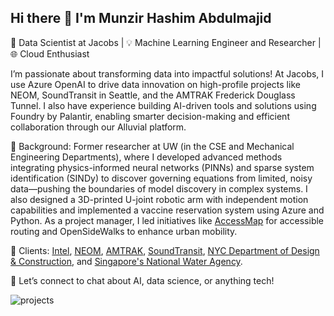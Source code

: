 ## Hi there 👋 I'm Munzir Hashim Abdulmajid

🚀 Data Scientist at Jacobs | 💡 Machine Learning Engineer and Researcher  | 🌐 Cloud Enthusiast

I’m passionate about transforming data into impactful solutions! At Jacobs, I use Azure OpenAI to drive data innovation on high-profile projects like NEOM, SoundTransit in Seattle, and the AMTRAK Frederick Douglass Tunnel. I also have experience building AI-driven tools and solutions using Foundry by Palantir, enabling smarter decision-making and efficient collaboration through our Alluvial platform.

🔬 Background: Former researcher at UW (in the CSE and Mechanical Engineering Departments), where I developed advanced methods integrating physics-informed neural networks (PINNs) and sparse system identification (SINDy) to discover governing equations from limited, noisy data—pushing the boundaries of model discovery in complex systems. I also designed a 3D-printed U-joint robotic arm with independent motion capabilities and implemented a vaccine reservation system using Azure and Python. As a project manager, I led initiatives like [AccessMap](https://www.accessmap.app/?region=wa.seattle&lon=-122.334298&lat=47.606386&z=13) for accessible routing and OpenSideWalks to enhance urban mobility.

💼 Clients: [Intel](https://www.intel.com/content/www/us/en/homepage.html?cid=sem&source=sa360&campid=2024_ao_cbu_us_gmocoma_gmocrbu_awa_text-link_brand_exact_cd_HQ-Corp-Brand-Global_3500268603_google_b2b_is_non-pbm_intel&ad_group=Corp-Brand_Brand-Core_Core_Exact&intel_term=intel&sa360id=43700079788652491&gad_source=1&gclid=Cj0KCQiAire5BhCNARIsAM53K1ih1RFG50bubikgAR0Zxw22oaeSnNZ7Y82IP5HBJag6VM8mwpG7M14aAky4EALw_wcB&gclsrc=aw.ds), [NEOM](https://www.neom.com/en-us/regions/trojena), [AMTRAK](https://www.amtrak.com/baltimore-potomac-tunnel-replacement), [SoundTransit](https://www.soundtransit.org/), [NYC Department of Design & Construction](https://www.nyc.gov/site/ddc/index.page), and [Singapore's National Water Agency](https://www.jacobs.com/newsroom/press-release/jacobs-appointed-specialist-rollout-smart-meters-singapore).

📍 Let’s connect to chat about AI, data science, or anything tech!


![projects](https://github.com/user-attachments/assets/5a7a1fbf-cd1a-435f-901c-02134bda5c22)

